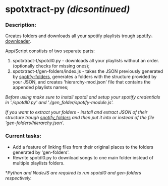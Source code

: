 # spotxtract-py _(dicsontinued)_
### Description:
Creates folders and downloads all your spotify playlists trough [spotify-downloader](https://github.com/spotDL/spotify-downloader).

App/Script constists of two separate parts:
1. spotxtract-t/spotdl0.py - downloads all your playlists without an order. (optionally checks for missing ones);
2. spotxtract-t/gen-folders/index.js - takes the JSON previously generated by [spotify-folders](https://github.com/mikez/spotify-folders), generates a folders with the structure provided by your JSON, and creates 'hierarchy-mod.json' file that contains the appended playlists names;

_Before using make sure to install spotdl and setup your spotify credentials in './spotdl0.py' and './gen_folder/spotify-module.js'._ 

_If you want to extract your folders - install and extract JSON of their structure trough [spotify_folders](https://github.com/mikez/spotify-folders) and then put it into or instead of the file 'gen-folders/hierarchy.json'._



### Current tasks:
- Add a feature of linking files from their original places to the folders generated by 'gen-folders'.
- Rewrite spotdl0.py to download songs to one main folder instead of multiple playlists folders.



*_Python and NodeJS are required to run spotdl0 and gen-folders respectively._
